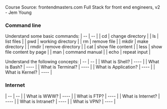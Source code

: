 Course Source:
frontendmasters.com
Full Stack for front end engineers, v2 - Jem Young

### Command line
Understand some basic commands: 
| -- | -- |
| cd | change directory |
| ls | list files |
| pwd | working directory |
| rm | remove file |
| mkdir | make directory |
| rmdir | remove directory |
| cat | show file content |
| less | show file content by page |
| man | command manual |
| echo | repeat input |

Understand the following concepts:
| -- | -- |
| What is Shell? | ---- |
| What is Bash? | ---- |
| What is Terminal? | ---- |
| What is Application? | ---- |
| What is Kernel? | ---- |

### Internet
| -- | -- |
| What is WWW? | ---- |
| What is FTP? | ---- |
| What is Internet? | ---- |
| What is Intranet? | ---- |
| What is VPN? | ---- |